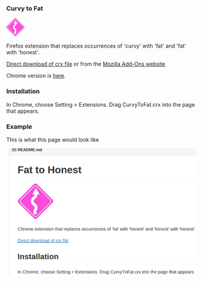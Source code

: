 ### Curvy to Fat

![Curvy to fat](/source/data/icon48.png?raw=true "Curvy To Fat")

Firefox extension that replaces occurrences of 'curvy' with 'fat' and 'fat' with 'honest'.

[Direct download of crx file](/CurvyToFat.xpi?raw=true) or from the [Mozilla Add-Ons website](https://addons.mozilla.org/en-US/firefox/addon/curvytofat/)

Chrome version is [here](https://github.com/DontBelieveTheByte/CurvyToFat). 

### Installation

In Chrome, choose Setting > Extensions.  Drag CurvyToFat.crx into the page that appears.

### Example

This is what this page would look like

![Screenshot](/screenshot.png?raw=true "Screenshot")
